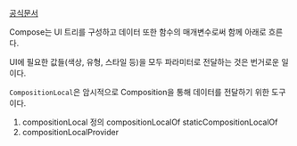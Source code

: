 [공식문서](https://developer.android.com/develop/ui/compose/compositionlocal?hl=ko)

Compose는 UI 트리를 구성하고 데이터 또한 함수의 매개변수로써 함께 아래로 흐른다.

UI에 필요한 값들(색상, 유형, 스타일 등)을 모두 파라미터로 전달하는 것은 번거로운 일이다.

`CompositionLocal`은 암시적으로 Composition을 통해 데이터를 전달하기 위한 도구이다.


1. compositionLocal 정의
	compositionLocalOf
	staticCompositionLocalOf
2. compositionLocalProvider 